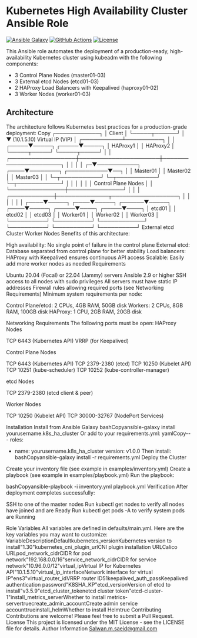 # Kubernetes High Availability Cluster Ansible Role

[![Ansible Galaxy](https://img.shields.io/badge/galaxy-salwan-mohamed.k8s_ha_cluster-blue.svg)](https://galaxy.ansible.com/salwan-mohamed/k8s_ha_cluster)
[![GitHub Actions](https://github.com/salwan-mohamed/ansible-role-k8s-ha-cluster/workflows/Ansible%20Lint/badge.svg)](https://github.com/salwan-mohamed/ansible-role-k8s-ha-cluster/actions)
[![License](https://img.shields.io/badge/license-MIT-brightgreen.svg)](LICENSE)

This Ansible role automates the deployment of a production-ready, high-availability Kubernetes cluster using kubeadm with the following components:

- 3 Control Plane Nodes (master01-03)
- 3 External etcd Nodes (etcd01-03)
- 2 HAProxy Load Balancers with Keepalived (haproxy01-02)
- 3 Worker Nodes (worker01-03)

## Architecture

The architecture follows Kubernetes best practices for a production-grade deployment:
Copy                       ┌────────────┐
                           │   Client   │
                           └─────┬──────┘
                                 │
                                 ▼
                            (10.1.5.10)
                          Virtual IP (VIP)
                                 │
                     ┌───────────┴──────────┐
                     │                      │
               ┌─────▼─────┐          ┌─────▼─────┐
               │  HAProxy1 │          │  HAProxy2 │
               └─────┬─────┘          └─────┬─────┘
                     │                      │
  ┌──────────────────┼──────────────────────┼──────────────────────┐
  │                  │                      │                      │
┌─▼───────────┐ ┌────▼────────┐ ┌───────────▼──┐                  │
│  Master01   │ │   Master02  │ │   Master03   │                  │
└─┬───────────┘ └─┬───────────┘ └─┬────────────┘                  │
  │               │               │                               │
  │  Control Plane Nodes          │                               │
  └───────────────┼───────────────┘                               │
                  │                                               │
     ┌────────────┼──────────────┬──────────────────┐             │
     │            │              │                  │             │
┌────▼─────┐ ┌────▼─────┐ ┌──────▼─────┐       ┌────▼─────┐ ┌─────▼────┐ ┌─────▼────┐
│  etcd01  │ │  etcd02  │ │   etcd03   │       │ Worker01 │ │ Worker02 │ │ Worker03 │
└──────────┘ └──────────┘ └────────────┘       └──────────┘ └──────────┘ └──────────┘
    External etcd Cluster                          Worker Nodes
Benefits of this architecture:

High availability: No single point of failure in the control plane
External etcd: Database separated from control plane for better stability
Load balancers: HAProxy with Keepalived ensures continuous API access
Scalable: Easily add more worker nodes as needed
Requirements

Ubuntu 20.04 (Focal) or 22.04 (Jammy) servers
Ansible 2.9 or higher
SSH access to all nodes with sudo privileges
All servers must have static IP addresses
Firewall rules allowing required ports (see Networking Requirements)
Minimum system requirements per node:

Control Plane/etcd: 2 CPUs, 4GB RAM, 50GB disk
Workers: 2 CPUs, 8GB RAM, 100GB disk
HAProxy: 1 CPU, 2GB RAM, 20GB disk



Networking Requirements
The following ports must be open:
HAProxy Nodes

TCP 6443 (Kubernetes API)
VRRP (for Keepalived)

Control Plane Nodes

TCP 6443 (Kubernetes API)
TCP 2379-2380 (etcd)
TCP 10250 (Kubelet API)
TCP 10251 (kube-scheduler)
TCP 10252 (kube-controller-manager)

etcd Nodes

TCP 2379-2380 (etcd client & peer)

Worker Nodes

TCP 10250 (Kubelet API)
TCP 30000-32767 (NodePort Services)

Installation
Install from Ansible Galaxy
bashCopyansible-galaxy install yourusername.k8s_ha_cluster
Or add to your requirements.yml:
yamlCopy---
roles:
  - name: yourusername.k8s_ha_cluster
    version: v1.0.0
Then install:
bashCopyansible-galaxy install -r requirements.yml
Deploy the Cluster

Create your inventory file (see example in examples/inventory.yml)
Create a playbook (see example in examples/playbook.yml)
Run the playbook:

bashCopyansible-playbook -i inventory.yml playbook.yml
Verification
After deployment completes successfully:

SSH to one of the master nodes
Run kubectl get nodes to verify all nodes have joined and are Ready
Run kubectl get pods -A to verify system pods are Running

Role Variables
All variables are defined in defaults/main.yml. Here are the key variables you may want to customize:
VariableDescriptionDefaultkubernetes_versionKubernetes version to install"1.30"kubernetes_cni_plugin_urlCNI plugin installation URLCalico URLpod_network_cidrCIDR for pod network"192.168.0.0/16"service_network_cidrCIDR for service network"10.96.0.0/12"virtual_ipVirtual IP for Kubernetes API"10.1.5.10"virtual_ip_interfaceNetwork interface for virtual IP"ens3"virtual_router_idVRRP router ID51keepalived_auth_passKeepalived authentication password"K8SHA_KP"etcd_versionVersion of etcd to install"v3.5.9"etcd_cluster_tokenetcd cluster token"etcd-cluster-1"install_metrics_serverWhether to install metrics-servertruecreate_admin_accountCreate admin service accounttrueinstall_helmWhether to install Helmtrue
Contributing
Contributions are welcome! Please feel free to submit a Pull Request.
License
This project is licensed under the MIT License - see the LICENSE file for details.
Author Information
Salwan.m.saeid@gmail.com
